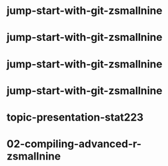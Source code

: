 # jump-start-with-git-zsmallnine
# jump-start-with-git-zsmallnine
# jump-start-with-git-zsmallnine
# jump-start-with-git-zsmallnine
# topic-presentation-stat223
# 02-compiling-advanced-r-zsmallnine
